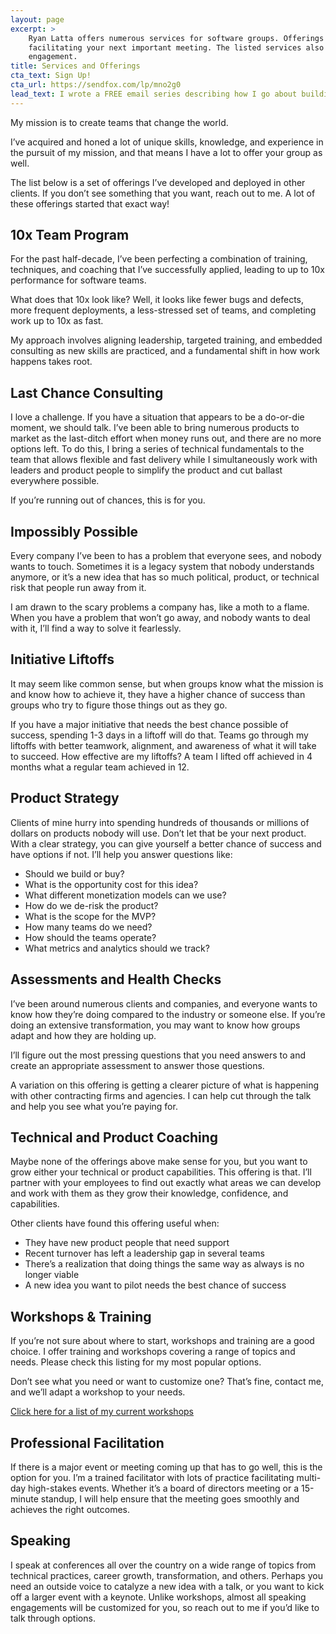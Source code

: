 ```yaml
---
layout: page
excerpt: >
    Ryan Latta offers numerous services for software groups. Offerings range from the exclusive 10x Team Program to
    facilitating your next important meeting. The listed services also serve as a starting point for a custom-tailored
    engagement.
title: Services and Offerings
cta_text: Sign Up!
cta_url: https://sendfox.com/lp/mno2g0
lead_text: I wrote a FREE email series describing how I go about building software teams that have up to 10x performance!
---
```


My mission is to create teams that change the world.

I’ve acquired and honed a lot of unique skills, knowledge, and experience in the pursuit of my mission, and that means I have a lot to offer your group as well.

The list below is a set of offerings I’ve developed and deployed in other clients. If you don’t see something that you want, reach out to me. A lot of these offerings started that exact way!

## 10x Team Program

For the past half-decade, I’ve been perfecting a combination of training, techniques, and coaching that I’ve successfully applied, leading to up to 10x performance for software teams.

What does that 10x look like? Well, it looks like fewer bugs and defects, more frequent deployments, a less-stressed set of teams, and completing work up to 10x as fast.

My approach involves aligning leadership, targeted training, and embedded consulting as new skills are practiced, and a fundamental shift in how work happens takes root.

## Last Chance Consulting

I love a challenge. If you have a situation that appears to be a do-or-die moment, we should talk. I’ve been able to bring numerous products to market as the last-ditch effort when money runs out, and there are no more options left. To do this, I bring a series of technical fundamentals to the team that allows flexible and fast delivery while I simultaneously work with leaders and product people to simplify the product and cut ballast everywhere possible.

If you’re running out of chances, this is for you.

## Impossibly Possible

Every company I’ve been to has a problem that everyone sees, and nobody wants to touch. Sometimes it is a legacy system that nobody understands anymore, or it’s a new idea that has so much political, product, or technical risk that people run away from it. 

I am drawn to the scary problems a company has, like a moth to a flame. When you have a problem that won’t go away, and nobody wants to deal with it, I’ll find a way to solve it fearlessly.

## Initiative Liftoffs

It may seem like common sense, but when groups know what the mission is and know how to achieve it, they have a higher chance of success than groups who try to figure those things out as they go.

If you have a major initiative that needs the best chance possible of success, spending 1-3 days in a liftoff will do that. Teams go through my liftoffs with better teamwork, alignment, and awareness of what it will take to succeed. How effective are my liftoffs? A team I lifted off achieved in 4 months what a regular team achieved in 12.

## Product Strategy

Clients of mine hurry into spending hundreds of thousands or millions of dollars on products nobody will use. Don’t let that be your next product. With a clear strategy, you can give yourself a better chance of success and have options if not. I’ll help you answer questions like:

- Should we build or buy?
- What is the opportunity cost for this idea?
- What different monetization models can we use?
- How do we de-risk the product?
- What is the scope for the MVP?
- How many teams do we need?
- How should the teams operate?
- What metrics and analytics should we track?

## Assessments and Health Checks

I’ve been around numerous clients and companies, and everyone wants to know how they’re doing compared to the industry or someone else. If you’re doing an extensive transformation, you may want to know how groups adapt and how they are holding up.

I’ll figure out the most pressing questions that you need answers to and create an appropriate assessment to answer those questions. 

A variation on this offering is getting a clearer picture of what is happening with other contracting firms and agencies. I can help cut through the talk and help you see what you’re paying for.

## Technical and Product Coaching

Maybe none of the offerings above make sense for you, but you want to grow either your technical or product capabilities. This offering is that. I’ll partner with your employees to find out exactly what areas we can develop and work with them as they grow their knowledge, confidence, and capabilities.

Other clients have found this offering useful when:
- They have new product people that need support
- Recent turnover has left a leadership gap in several teams
- There’s a realization that doing things the same way as always is no longer viable
- A new idea you want to pilot needs the best chance of success

## Workshops & Training

If you’re not sure about where to start, workshops and training are a good choice. I offer training and workshops covering a range of topics and needs. Please check this listing for my most popular options.

Don’t see what you need or want to customize one? That’s fine, contact me, and we’ll adapt a workshop to your needs.

[Click here for a list of my current workshops](workshops.html)

## Professional Facilitation

If there is a major event or meeting coming up that has to go well, this is the option for you. I’m a trained facilitator with lots of practice facilitating multi-day high-stakes events. Whether it’s a board of directors meeting
or a 15-minute standup, I will help ensure that the meeting goes smoothly and achieves the right outcomes.

## Speaking

I speak at conferences all over the country on a wide range of topics from technical practices, career growth, transformation, and others. Perhaps you need an outside voice to catalyze a new idea with a talk, or you want to kick off a larger event with a keynote. Unlike workshops, almost all speaking engagements will be customized for you, so reach out to me if you’d like to talk through options.
